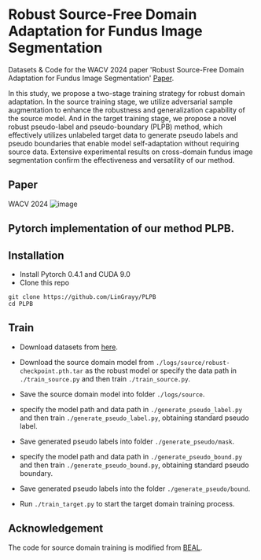 # Robust Source-Free Domain Adaptation for Fundus Image Segmentation
Datasets & Code for the WACV 2024 paper 'Robust Source-Free Domain Adaptation for Fundus Image Segmentation' [Paper](https://arxiv.org/abs/2310.16665). 

In this study, we propose a two-stage training strategy for robust domain adaptation. In the source training stage, we utilize adversarial sample augmentation to enhance the robustness and generalization capability of the source model. And in the target training stage, we propose a novel robust pseudo-label and pseudo-boundary (PLPB) method, which effectively utilizes unlabeled target data to generate pseudo labels and pseudo boundaries that enable model self-adaptation without requiring source data. Extensive experimental results on cross-domain fundus image segmentation confirm the effectiveness and versatility of our method.

## Paper
WACV 2024
![image](https://github.com/LinGrayy/PLPB/assets/49065934/84cfe4bd-d584-4742-8f4d-311bd2929928)

## Pytorch implementation of our method PLPB.

## Installation
* Install Pytorch 0.4.1 and CUDA 9.0
* Clone this repo
```
git clone https://github.com/LinGrayy/PLPB
cd PLPB
```

## Train
* Download datasets from [here](https://drive.google.com/file/d/1B7ArHRBjt2Dx29a3A6X_lGhD0vDVr3sy/view).
* Download the source domain model from `./logs/source/robust-checkpoint.pth.tar` as the robust model
 or specify the data path in `./train_source.py` and then train `./train_source.py`.
* Save the source domain model into folder `./logs/source`.

* specify the model path and data path in `./generate_pseudo_label.py` and then train `./generate_pseudo_label.py`, obtaining standard pseudo label.
* Save generated pseudo labels into folder `./generate_pseudo/mask`.
* specify the model path and data path in `./generate_pseudo_bound.py` and then train `./generate_pseudo_bound.py`, obtaining standard pseudo boundary.
* Save generated pseudo labels into the folder `./generate_pseudo/bound`.

* Run `./train_target.py` to start the target domain training process.

## Acknowledgement
The code for source domain training is modified from [BEAL](https://github.com/emma-sjwang/BEAL). 
